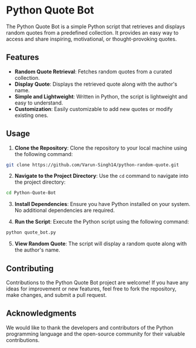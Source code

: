 # Python Quote Bot

The Python Quote Bot is a simple Python script that retrieves and displays random quotes from a predefined collection. It provides an easy way to access and share inspiring, motivational, or thought-provoking quotes.

## Features

- **Random Quote Retrieval**: Fetches random quotes from a curated collection.
- **Display Quote**: Displays the retrieved quote along with the author's name.
- **Simple and Lightweight**: Written in Python, the script is lightweight and easy to understand.
- **Customization**: Easily customizable to add new quotes or modify existing ones.

## Usage

1. **Clone the Repository**: Clone the repository to your local machine using the following command:

```bash
git clone https://github.com/Varun-Singh14/python-random-quote.git
```

2. **Navigate to the Project Directory**: Use the `cd` command to navigate into the project directory:

```bash
cd Python-Quote-Bot
```

3. **Install Dependencies**: Ensure you have Python installed on your system. No additional dependencies are required.

4. **Run the Script**: Execute the Python script using the following command:

```bash
python quote_bot.py
```

5. **View Random Quote**: The script will display a random quote along with the author's name.

## Contributing

Contributions to the Python Quote Bot project are welcome! If you have any ideas for improvement or new features, feel free to fork the repository, make changes, and submit a pull request.

## Acknowledgments

We would like to thank the developers and contributors of the Python programming language and the open-source community for their valuable contributions.
